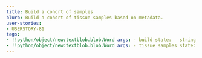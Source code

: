```yaml
---
title: Build a cohort of samples
blurb: Build a cohort of tissue samples based on metadata.
user-stories:
- USERSTORY-81
tags:
- !!python/object/new:textblob.blob.Word args: - build state:   string: build   pos_tag: null
- !!python/object/new:textblob.blob.Word args: - tissue samples state:   string: tissue samples   pos_tag: null
---
```

